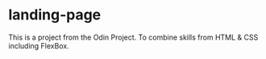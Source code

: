 # landing-page
This is a project from the Odin Project. To combine skills from HTML &amp; CSS including FlexBox.
